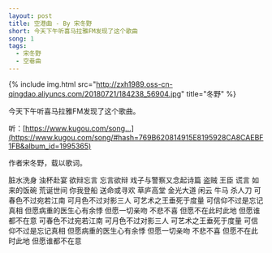 ```yaml
---
layout: post
title: 空港曲 - By 宋冬野
short: 今天下午听喜马拉雅FM发现了这个歌曲
song: 1
tags:
  - 宋冬野
  - 空巷曲
---
```


{% include img.html src="http://zxh1989.oss-cn-qingdao.aliyuncs.com/20180721/184238_56904.jpg" title="冬野" %}

今天下午听喜马拉雅FM发现了这个歌曲。

听：[https://www.kugou.com/song...](https://www.kugou.com/song/#hash=769B620814915E8195928CA8CAEBF1FB&album_id=1995365)

作者宋冬野，载以歌词。

脏水洗身 浊杯赴宴 
欲辩忘言 忘言欲辩 
戏子与警察又念起诗篇 
盗贼 王臣 谎言 
如来的饭碗 荒诞世间 
你我登船 送命或寻欢 
草庐高堂 金光大道 
闲云 牛马 杀人刀 
可春色不过宛若江南 
可月色不过对影三人 
可艺术之王垂死于度量 
可信仰不过是忘记真相 
但愿病重的医生心有余悸 
但愿一切亲吻 不悲不喜 
但愿不在此时此地 
但愿谁都不在意 
可春色不过宛若江南 
可月色不过对影三人 
可艺术之王垂死于度量 
可信仰不过是忘记真相 
但愿病重的医生心有余悸 
但愿一切亲吻 不悲不喜 
但愿不在此时此地 
但愿谁都不在意

